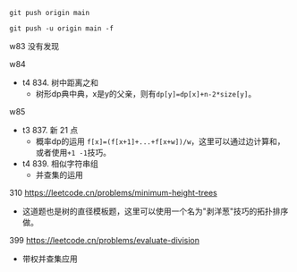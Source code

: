 `git push origin main`

`git push -u origin main -f`

w83 没有发现

w84

- t4 834. 树中距离之和
  - 树形dp典中典，x是y的父亲，则有`dp[y]=dp[x]+n-2*size[y]`。

w85

- t3 837. 新 21 点
  - 概率dp的运用 `f[x]=(f[x+1]+...+f[x+w])/w`，这里可以通过边计算和，或者使用`+1 -1`技巧。
- t4 839. 相似字符串组
  - 并查集的运用

310 https://leetcode.cn/problems/minimum-height-trees
- 这道题也是树的直径模板题，这里可以使用一个名为"剥洋葱"技巧的拓扑排序做。

399 https://leetcode.cn/problems/evaluate-division
- 带权并查集应用